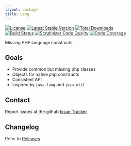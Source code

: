 ```yaml
---
layout: package
title: Lang
---
```


[![License](https://img.shields.io/github/license/phootwork/lang.svg?style=flat-square)](https://packagist.org/packages/phootwork/lang)
[![Latest Stable Version](https://img.shields.io/packagist/v/phootwork/lang.svg?style=flat-square)](https://packagist.org/packages/phootwork/lang)
[![Total Downloads](https://img.shields.io/packagist/dt/phootwork/lang.svg?style=flat-square&colorB=007ec6)](https://packagist.org/packages/phootwork/lang)<br>
[![Build Status](https://img.shields.io/scrutinizer/build/g/phootwork/lang.svg?style=flat-square)](https://travis-ci.org/phootwork/lang)
[![Scrutinizer Code Quality](https://img.shields.io/scrutinizer/g/phootwork/lang.svg?style=flat-square)](https://scrutinizer-ci.com/g/phootwork/lang)
[![Code Coverage](https://img.shields.io/scrutinizer/coverage/g/phootwork/lang.svg?style=flat-square)](https://scrutinizer-ci.com/g/phootwork/lang)

Missing PHP language constructs

## Goals

- Provide common but missing php classes
- Objects for native php constructs
- Consistent API
- Inspired by `java.lang` and  `java.util`

## Contact

Report issues at the github [Issue Tracker](https://github.com/phootwork/lang/issues).

## Changelog

Refer to [Releases](https://github.com/phootwork/lang/releases)
